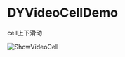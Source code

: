 # DYVideoCellDemo
cell上下滑动

![ShowVideoCell](https://user-images.githubusercontent.com/19968354/132090396-56325937-1838-4c23-a221-9fb91a58e054.gif)
